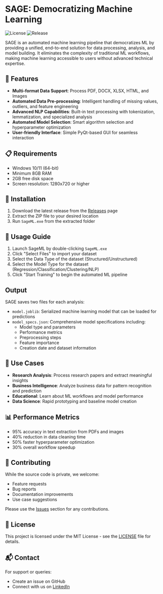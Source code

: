 # SAGE: Democratizing Machine Learning
![License](https://img.shields.io/badge/license-MIT-blue.svg)
![Release](https://img.shields.io/badge/release-v1.0.0-green.svg)

SAGE is an automated machine learning pipeline that democratizes ML by providing a unified, end-to-end solution for data processing, analysis, and model building. It eliminates the complexity of traditional ML workflows, making machine learning accessible to users without advanced technical expertise.

## 🚀 Features

- **Multi-format Data Support**: Process PDF, DOCX, XLSX, HTML, and Images
- **Automated Data Pre-processing**: Intelligent handling of missing values, outliers, and feature engineering
- **Advanced NLP Capabilities**: Built-in text processing with tokenization, lemmatization, and specialized analysis
- **Automated Model Selection**: Smart algorithm selection and hyperparameter optimization
- **User-friendly Interface**: Simple PyQt-based GUI for seamless interaction

## 📋 Requirements

- Windows 10/11 (64-bit)
- Minimum 8GB RAM
- 2GB free disk space
- Screen resolution: 1280x720 or higher

## 🔧 Installation

1. Download the latest release from the [Releases](https://github.com/SageML/sage-automl/releases) page
2. Extract the ZIP file to your desired location
3. Run `SageML.exe` from the extracted folder

## 📖 Usage Guide

1. Launch SageML by double-clicking `SageML.exe`
2. Click "Select Files" to import your dataset
3. Select the Data Type of the dataset (Structured/Unstructured)
4. Select the Model Type for the dataset (Regression/Classification/Clustering/NLP)
5. Click "Start Training" to begin the automated ML pipeline

## Output

SAGE saves two files for each analysis:
- `model.joblib`: Serialized machine learning model that can be loaded for predictions
- `model_specs.json`: Comprehensive model specifications including:
  - Model type and parameters
  - Performance metrics
  - Preprocessing steps
  - Feature importance
  - Creation date and dataset information

## 🎯 Use Cases

- **Research Analysis**: Process research papers and extract meaningful insights
- **Business Intelligence**: Analyze business data for pattern recognition and prediction
- **Educational**: Learn about ML workflows and model performance
- **Data Science**: Rapid prototyping and baseline model creation

## 📊 Performance Metrics

- 95% accuracy in text extraction from PDFs and images
- 40% reduction in data cleaning time
- 50% faster hyperparameter optimization
- 30% overall workflow speedup

## 🤝 Contributing

While the source code is private, we welcome:
- Feature requests
- Bug reports
- Documentation improvements
- Use case suggestions

Please use the [Issues](https://github.com/SageML/sage-automl/issues) section for any contributions.

## 📜 License

This project is licensed under the MIT License - see the [LICENSE](LICENSE) file for details.


## 📬 Contact

For support or queries:
- Create an issue on GitHub
- Connect with us on [LinkedIn](https://www.linkedin.com/in/prakhar-madnani)
